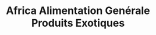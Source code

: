 ---
title: "Africa Alimentation Genérale Produits Exotiques"
url: /stains/africa-alimentation-generale-produits-exotiques/
shop: Lebensmittel
---